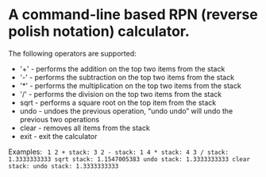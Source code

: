 # A command-line based RPN (reverse polish notation) calculator.

The following operators are supported:
*   '+'   - performs the addition on the top two items from the stack
*   '-'   - performs the subtraction on the top two items from the stack
*   '*'   - performs the multiplication on the top two items from the stack
*   '/'   - performs the division on the top two items from the stack
*   sqrt  - performs a square root on the top item from the stack
*   undo  - undoes the previous operation, “undo undo” will undo the previous two operations
*   clear - removes all items from the stack
*   exit  - exit the calculator

Examples:
<code>
1 2 +
stack: 3
2 -
stack: 1
4 *
stack: 4
3 /
stack: 1.3333333333
sqrt
stack: 1.1547005383
undo
stack: 1.3333333333
clear
stack: 
undo
stack: 1.3333333333
</code>

